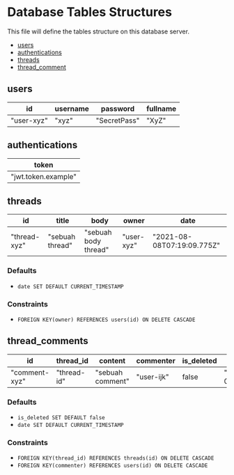 # Database Tables Structures

This file will define the tables structure on this database server.

- [users](#users)
- [authentications](#authentications)
- [threads](#threads)
- [thread_comment](#thread_comment)

## users

| id         | username | password     | fullname |
| ---------- | -------- | ------------ | -------- |
| "user-xyz" | "xyz"    | "SecretPass" | "XyZ"    |

## authentications

| token               |
| ------------------- |
| "jwt.token.example" |

## threads

| id           | title           | body                 | owner      | date                       |
| ------------ | --------------- | -------------------- | ---------- | -------------------------- |
| "thread-xyz" | "sebuah thread" | "sebuah body thread" | "user-xyz" | "2021-08-08T07:19:09.775Z" |

### Defaults

- `date SET DEFAULT CURRENT_TIMESTAMP`

### Constraints

- `FOREIGN KEY(owner) REFERENCES users(id) ON DELETE CASCADE`

## thread_comments

| id            | thread_id   | content          | commenter  | is_deleted | date                       |
| ------------- | ----------- | ---------------- | ---------- | ---------- | -------------------------- |
| "comment-xyz" | "thread-id" | "sebuah comment" | "user-ijk" | false      | "2021-09-08T07:19:09.775Z" |

### Defaults

- `is_deleted SET DEFAULT false`
- `date SET DEFAULT CURRENT_TIMESTAMP`

### Constraints

- `FOREIGN KEY(thread_id) REFERENCES threads(id) ON DELETE CASCADE`
- `FOREIGN KEY(commenter) REFERENCES users(id) ON DELETE CASCADE`
